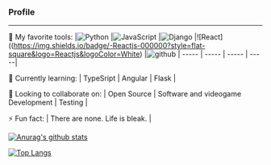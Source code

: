 <!--
Here are some ideas to get you started:
- 🔭 I’m currently working on ...
- 🌱 I’m currently learning ...
- 👯 I’m looking to collaborate on ...
- 🤔 I’m looking for help with ...
- 💬 Ask me about ...
- 📫 How to reach me: ...
- 😄 Pronouns: ...
- ⚡ Fun fact: ...
-->

<h3>Profile</h3>

___

🔭 My favorite tools:
|![Python](https://img.shields.io/badge/-Python-000000?style=flat-square&logo=Python&logoColor=White)
|![JavaScript](https://img.shields.io/badge/-JavaScript-000001?style=flat-square&logo=JavaScript&logoColor=White)
|![Django](https://img.shields.io/badge/-Django-000000?style=flat-square&logo=Django&logoColor=White)
|![React]((https://img.shields.io/badge/-Reactjs-000000?style=flat-square&logo=Reactjs&logoColor=White)
|![github](https://img.shields.io/badge/-GitHub-181717?style=flat-square&logo=GitHub&logoColor=White)
| ----- | ----- | ----- | -----|

🌱 Currently learning:
| TypeSript | Angular | Flask |

👯 Looking to collaborate on:
| Open Source | Software and videogame Development | Testing |

⚡ Fun fact: 
| There are none. Life is bleak. |


[![Anurag's github stats](https://github-readme-stats.vercel.app/api?username=LorM89)](https://github.com/anuraghazra/github-readme-stats)

[![Top Langs](https://github-readme-stats.vercel.app/api/top-langs/?username=LorM89)](https://github.com/anuraghazra/github-readme-stats)

